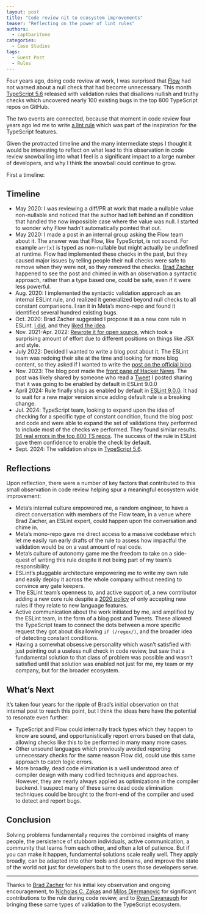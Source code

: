 ```yaml
---
layout: post
title: "Code review nit to ecosystem improvements"
teaser: "Reflecting on the power of lint rules"
authors:
  - captbaritone
categories:
  - Case Studies
tags:
  - Guest Post
  - Rules
---
```

Four years ago, doing code review at work, I was surprised that [Flow](https://flow.org/) had not warned about a null check that had become unnecessary. This month [TypeScript 5.6](https://devblogs.microsoft.com/typescript/announcing-typescript-5-6/#disallowed-nullish-and-truthy-checks1) released with validation rules that disallows nullish and truthy checks which uncovered nearly 100 existing bugs in the top 800 TypeScript repos on GitHub.

The two events are connected, because that moment in code review four years ago led me to write [a lint rule](https://eslint.org/blog/2022/07/interesting-bugs-caught-by-no-constant-binary-expression/) which was part of the inspiration for the TypeScript features.

Given the protracted timeline and the many intermediate steps I thought it would be interesting to reflect on what lead to this observation in code review snowballing into what I feel is a significant impact to a large number of developers, and why I think the snowball could continue to grow.

First a timeline:

## Timeline

* May 2020: I was reviewing a diff/PR at work that made a nullable value non-nullable and noticed that the author had left behind an if condition that handled the now impossible case where the value was null. I started to wonder why Flow hadn’t automatically pointed that out.
* May 2020: I made a post in an internal group asking the Flow team about it. The answer was that Flow, like TypeScript, is not sound. For example `arr[x]` is typed as non-nullable but might actually be undefined at runtime. Flow had implemented these checks in the past, but they caused major issues by telling people their null checks were safe to remove when they were not, so they removed the checks. [Brad Zacher](https://zacher.com.au/) happened to see the post and chimed in with an observation a syntactic approach, rather than a type based one, could be safe, even if it were less powerful.
* Aug. 2020: I implemented the syntactic validation approach as an internal ESLint rule, and realized it generalized beyond null checks to all constant comparisons. I ran it in Meta’s mono-repo and found it identified several hundred existing bugs.
* Oct. 2020: Brad Zacher suggested I propose it as a new core rule in ESLint. [I did](https://github.com/eslint/eslint/issues/13752), and they [liked the idea](https://github.com/eslint/eslint/issues/13752#issuecomment-729125654).
* Nov. 2021-Apr. 2022: [Rewrote it for open source](https://github.com/eslint/eslint/pull/15296), which took a surprising amount of effort due to different positions on things like JSX and style.
* July 2022: Decided I wanted to write a blog post about it. The ESLint team was redoing their site at the time and looking for more blog content, so they asked if I wanted to write the [post on the official blog](https://eslint.org/blog/2022/07/interesting-bugs-caught-by-no-constant-binary-expression/).
* Nov. 2023: The blog post made the [front page of Hacker News](https://news.ycombinator.com/item?id=38196644). The post was likely shared by someone who read a [Tweet](https://twitter.com/captbaritone/status/1722290945633443973) I posted sharing that it was going to be enabled by default in ESLint 9.0.0
* April 2024: Rule finally ships as enabled by default in [ESLint 9.0.0](https://eslint.org/blog/2024/04/eslint-v9.0.0-released/). It had to wait for a new major version since adding default rule is a breaking change.
* Jul. 2024: TypeScript team, looking to expand upon the idea of checking for a specific type of constant condition, found the blog post and code and were able to expand the set of validations they performed to include most of the checks we performed. They found similar results. [94 real errors in the top 800 TS repos](https://github.com/microsoft/TypeScript/pull/59217#issuecomment-2221372781). The success of the rule in ESLint gave them confidence to enable the check by default.
* Sept. 2024: The validation ships in [TypeScript 5.6](https://devblogs.microsoft.com/typescript/announcing-typescript-5-6/#disallowed-nullish-and-truthy-checks1).

## Reflections

Upon reflection, there were a number of key factors that contributed to this small observation in code review helping spur a meaningful ecosystem wide improvement:

* Meta’s internal culture empowered me, a random engineer, to have a direct conversation with members of the Flow team, in a venue where Brad Zacher, an ESLint expert, could happen upon the conversation and chime in.
* Meta’s mono-repo gave me direct access to a massive codebase which let me easily run early drafts of the rule to assess how impactful the validation would be on a vast amount of real code.
* Meta’s culture of autonomy game me the freedom to take on a side-quest of writing this rule despite it not being part of my team’s responsibility.
* ESLint’s pluggable architecture empowering me to write my own rule and easily deploy it across the whole company without needing to convince any gate keepers.
* The ESLint team’s openness to, and active support of, a new contributor adding a new core rule despite a [2020 policy](https://eslint.org/docs/latest/contribute/propose-new-rule) of only accepting new rules if they relate to new language features.
* Active communication about the work initiated by me, and amplified by the ESLint team, in the form of a blog post and Tweets. These allowed the TypeScript team to connect the dots between a more specific request they got about disallowing `if (/regex/)`, and the broader idea of detecting constant conditions.
* Having a somewhat obsessive personality which wasn’t satisfied with just pointing out a useless null check in code review, but saw that a fundamental solution to that class of problem was possible and wasn’t satisfied until that solution was enabled not just for me, my team or my company, but for the broader ecosystem.

## What’s Next

It’s taken four years for the ripple of Brad’s initial observation on that internal post to reach this point, but I think the ideas here have the potential to resonate even further:

* TypeScript and Flow could internally track types which they happen to know are sound, and opportunistically report errors based on that data, allowing checks like this to be performed in many many more cases.
* Other unsound languages which previously avoided reporting unnecessary checks for the same reason Flow did, could use this same approach to catch logic errors.
* More broadly, dead code elimination is a well understood area of compiler design with many codified techniques and approaches. However, they are nearly always applied as optimizations in the compiler backend. I suspect many of these same dead code elimination techniques could be brought to the front-end of the compiler and used to detect and report bugs.

## Conclusion

Solving problems fundamentally requires the combined insights of many people, the persistence of stubborn individuals, active communication, a community that learns from each other, and often a lot of patience. But if you can make it happen, fundamental solutions scale really well. They apply broadly, can be adapted into other tools and domains, and improve the state of the world not just for developers but to the users those developers serve.

---

Thanks to [Brad Zacher](https://zacher.com.au/) for his initial key observation and ongoing encouragement, to [Nicholas C. Zakas](https://humanwhocodes.com/blog/) and [Milos Djermanovic](https://github.com/mdjermanovic) for significant contributions to the rule during code review, and to [Ryan Cavanaugh](https://twitter.com/SeaRyanC) for bringing these same types of validation to the TypeScript ecosystem.
